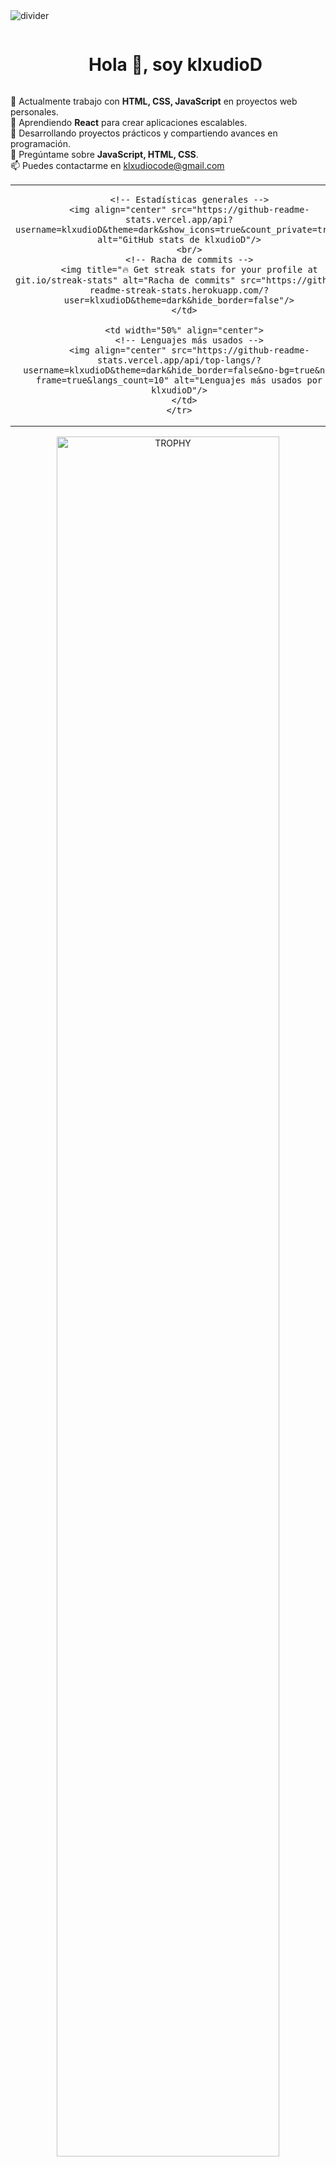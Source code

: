 <!--horizontal divider(gradiant)-->
<img src="https://user-images.githubusercontent.com/73097560/115834477-dbab4500-a447-11eb-908a-139a6edaec5c.gif" alt="divider" />

<!--h1 without bottom border-->
<div id="user-content-toc">
  <ul align="center">
    <summary><h1 style="display: inline-block"> Hola 👋, soy klxudioD </h1></summary>
  </ul>
</div>

<!--Intro start-->
<p>
🔭 Actualmente trabajo con <strong>HTML, CSS, JavaScript</strong> en proyectos web personales.<br/>
🌱 Aprendiendo <strong>React</strong> para crear aplicaciones escalables.<br/>
📝 Desarrollando proyectos prácticos y compartiendo avances en programación.<br/>
💬 Pregúntame sobre <strong>JavaScript, HTML, CSS</strong>.<br/>
📫 Puedes contactarme en <a href="mailto:klxudiocode@gmail.com">klxudiocode@gmail.com</a>
</p>
<!--Intro end-->

<!--- stats & Trophy (start) -->
<p align="center">
  <!--- stats (start) -->
  <table align="center">
    <tr border="none">
      <td width="50%" align="center">
        
        <!-- Estadísticas generales -->
        <img align="center" src="https://github-readme-stats.vercel.app/api?username=klxudioD&theme=dark&show_icons=true&count_private=true" alt="GitHub stats de klxudioD"/>
        <br/>
        <!-- Racha de commits -->
        <img title="🔥 Get streak stats for your profile at git.io/streak-stats" alt="Racha de commits" src="https://github-readme-streak-stats.herokuapp.com/?user=klxudioD&theme=dark&hide_border=false"/>
      </td>

      <td width="50%" align="center">
        <!-- Lenguajes más usados -->
        <img align="center" src="https://github-readme-stats.vercel.app/api/top-langs/?username=klxudioD&theme=dark&hide_border=false&no-bg=true&no-frame=true&langs_count=10" alt="Lenguajes más usados por klxudioD"/>
      </td>
    </tr>
  </table>
  <!--- stats (end) -->

  <!--- trophy (start) -->
  <div align="center">
    <a href="https://github.com/ryo-ma/github-profile-trophy" title="Go to Source">
      <img align="center" width="84%" src="https://github-profile-trophy.vercel.app/?username=klxudioD&theme=radical&row=1&column=7&margin-h=15&margin-w=5&no-bg=true" alt="TROPHY" />
    </a>
  </div>
  <!--- trophy (end) -->
</p>
<!--- stats (end) -->

<!--h1 without bottom border-->
<div id="user-content-toc">
  <ul align="center">
    <summary><h2 style="display: inline-block">Tecnologías que uso 👨🏻‍💻</h2></summary>
  </ul>
</div>

<!--tech stack icons-->
<p align="center">
  <a href="https://skillicons.dev">
    <img src="https://skillicons.dev/icons?i=git,html,css,js,react,vscode,github" alt="Tech stack"/>
  </a>
</p>

<!-- Connect with me -->
<!--h2 without bottom border-->
<div id="user-content-toc">
  <ul align="center">
    <summary><h2 style="display: inline-block">Contáctame 🤝</h2></summary>
  </ul>
</div>

<!--icons and links-->
<p align="center">
  <a href="https://www.linkedin.com/in/claudio-santander-391255374/" target="_blank" rel="noreferrer noopener"><img align="center" src="https://user-images.githubusercontent.com/88904952/234979284-68c11d7f-1acc-4f0c-ac78-044e1037d7b0.png" alt="LinkedIn" height="50" width="50" /></a>
  <a href="https://www.instagram.com/klxudiio/" target="_blank" rel="noreferrer noopener"><img align="center" src="https://user-images.githubusercontent.com/88904952/234981169-2dd1e58f-4b7e-468c-8213-034ba62156c3.png" alt="Instagram" height="50" width="50" /></a>
</p>

<!--horizontal divider(gradiant)-->
<img src="https://user-images.githubusercontent.com/73097560/115834477-dbab4500-a447-11eb-908a-139a6edaec5c.gif" alt="divider"/>


